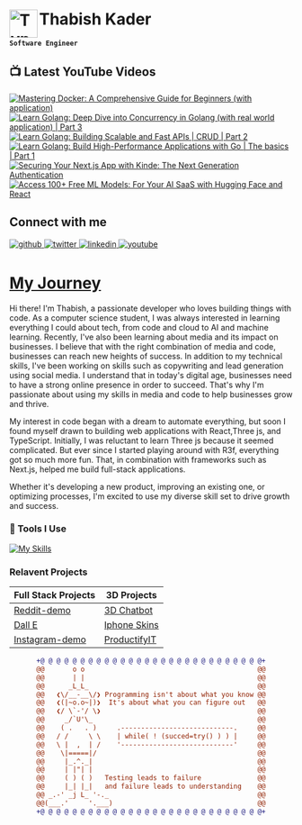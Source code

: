 # Thabish Kader <img align="left" alt="TypeScript" width="50px"  src="https://cdn.jsdelivr.net/gh/devicons/devicon/icons/coffeescript/coffeescript-original-wordmark.svg" />

**`Software Engineer`**

## 📺 Latest YouTube Videos

<!-- BEGIN YOUTUBE-CARDS -->
[![Mastering Docker: A Comprehensive Guide for Beginners (with application)](https://ytcards.demolab.com/?id=zqt14OZ8ccE&title=Mastering+Docker%3A+A+Comprehensive+Guide+for+Beginners+%28with+application%29&lang=en&timestamp=1700332249&background_color=%230d1117&title_color=%23ffffff&stats_color=%23dedede&max_title_lines=1&width=250&border_radius=5 "Mastering Docker: A Comprehensive Guide for Beginners (with application)")](https://www.youtube.com/watch?v=zqt14OZ8ccE)
[![Learn Golang: Deep Dive into Concurrency in Golang (with real world application) | Part 3](https://ytcards.demolab.com/?id=4BAiZefPQMU&title=Learn+Golang%3A+Deep+Dive+into+Concurrency+in+Golang+%28with+real+world+application%29+%7C+Part+3&lang=en&timestamp=1699122603&background_color=%230d1117&title_color=%23ffffff&stats_color=%23dedede&max_title_lines=1&width=250&border_radius=5 "Learn Golang: Deep Dive into Concurrency in Golang (with real world application) | Part 3")](https://www.youtube.com/watch?v=4BAiZefPQMU)
[![Learn Golang: Building Scalable and Fast APIs | CRUD | Part 2](https://ytcards.demolab.com/?id=g8wkYS3lmqg&title=Learn+Golang%3A+Building+Scalable+and+Fast+APIs+%7C+CRUD+%7C+Part+2&lang=en&timestamp=1698517828&background_color=%230d1117&title_color=%23ffffff&stats_color=%23dedede&max_title_lines=1&width=250&border_radius=5 "Learn Golang: Building Scalable and Fast APIs | CRUD | Part 2")](https://www.youtube.com/watch?v=g8wkYS3lmqg)
[![Learn Golang: Build High-Performance Applications with Go | The basics | Part 1](https://ytcards.demolab.com/?id=JlEgTrd35-c&title=Learn+Golang%3A+Build+High-Performance+Applications+with+Go+%7C+The+basics+%7C+Part+1&lang=en&timestamp=1697913021&background_color=%230d1117&title_color=%23ffffff&stats_color=%23dedede&max_title_lines=1&width=250&border_radius=5 "Learn Golang: Build High-Performance Applications with Go | The basics | Part 1")](https://www.youtube.com/watch?v=JlEgTrd35-c)
[![Securing Your Next.js App with Kinde: The Next Generation Authentication](https://ytcards.demolab.com/?id=dpN0mBObLd8&title=Securing+Your+Next.js+App+with+Kinde%3A+The+Next+Generation+Authentication&lang=en&timestamp=1697308233&background_color=%230d1117&title_color=%23ffffff&stats_color=%23dedede&max_title_lines=1&width=250&border_radius=5 "Securing Your Next.js App with Kinde: The Next Generation Authentication")](https://www.youtube.com/watch?v=dpN0mBObLd8)
[![Access 100+ Free ML Models: For Your AI SaaS with Hugging Face and React](https://ytcards.demolab.com/?id=31HA7HmbdRM&title=Access+100%2B+Free+ML+Models%3A+For+Your+AI+SaaS+with+Hugging+Face+and+React&lang=en&timestamp=1696789803&background_color=%230d1117&title_color=%23ffffff&stats_color=%23dedede&max_title_lines=1&width=250&border_radius=5 "Access 100+ Free ML Models: For Your AI SaaS with Hugging Face and React")](https://www.youtube.com/watch?v=31HA7HmbdRM)
<!-- END YOUTUBE-CARDS -->

## Connect with me

<div ">
<a href="https://github.com/Thabish-Kader/Thabish-Kader/" target="_blank">
<img src=https://img.shields.io/badge/github-%2324292e.svg?&style=for-the-badge&logo=github&logoColor=white alt=github style="margin-bottom: 5px;" />
</a>
<a href="https://twitter.com/DeveloperTak" target="_blank">
<img src=https://img.shields.io/badge/twitter-%2300acee.svg?&style=for-the-badge&logo=twitter&logoColor=white alt=twitter style="margin-bottom: 5px;" />
</a>
<a href="https://www.linkedin.com/in/thabish-a-kader-366447224/" target="_blank">
<img src=https://img.shields.io/badge/linkedin-%231E77B5.svg?&style=for-the-badge&logo=linkedin&logoColor=white alt=linkedin style="margin-bottom: 5px;" />
</a>
<a href="https://www.youtube.com/@developertak2634" target="_blank">
<img src=https://img.shields.io/badge/youtube-%2324292e.svg?&style=for-the-badge&logo=youtube&logoColor=red alt=youtube style="margin-bottom: 5px;" />
</a>
</div>


# [My Journey](https://threejs-portfolio-4qhb.vercel.app/)
Hi there! I'm Thabish, a passionate developer who loves building things with code. As a computer science student, I was always interested in learning everything I could about tech, from code and cloud to AI and machine learning. Recently, I've also been learning about media and its impact on businesses. I believe that with the right combination of media and code, businesses can reach new heights of success. In addition to my technical skills, I've been working on skills such as copywriting and lead generation using social media. I understand that in today's digital age, businesses need to have a strong online presence in order to succeed. That's why I'm passionate about using my skills in media and code to help businesses grow and thrive.

My interest in code began with a dream to automate everything, but soon I found myself drawn to building web applications with React,Three js, and TypeScript. Initially, I was reluctant to learn Three js because it seemed complicated. But ever since I started playing around with R3f, everything got so much more fun. That, in combination with frameworks such as Next.js, helped me build full-stack applications.

Whether it's developing a new product, improving an existing one, or optimizing processes, I'm excited to use my diverse skill set to drive growth and success.

### 🧰 Tools I Use

[![My Skills](https://skillicons.dev/icons?i=ts,py,java,threejs,tailwind,redux,react,nextjs,vite,js,nodejs,express,mysql,firebase,mongodb,supabase)](https://skillicons.dev) 

### Relavent Projects

| Full Stack Projects | 3D Projects |
| ------------------- | ----------- |
| [Reddit-demo](https://reddit-next-app.vercel.app/)| [3D Chatbot](https://3d-chatbot.vercel.app/)  |
| [Dall E](https://github.com/Thabish-Kader/dall-E-nextjs)| [Iphone Skins](https://de-brand-skin.vercel.app/)   |
| [Instagram-demo](https://instagram-khaki-seven.vercel.app/)|[ProductifyIT](https://3d-generator.vercel.app/)  |

<div align="center">
  
```diff
+@ @ @ @ @ @ @ @ @ @ @ @ @ @ @ @ @ @ @ @ @ @ @ @ @ @ @ @+
@@       o o                                           @@
@@       | |                                           @@
@@      _L_L_                                          @@
@@   ❮\/__-__\/❯ Programming isn't about what you know @@
@@   ❮(|~o.o~|)❯  It's about what you can figure out   @@
@@   ❮/ \`-'/ \❯                                       @@
@@     _/`U'\_                                         @@
@@    ( .   . )     .----------------------------.     @@
@@   / /     \ \    | while( ! (succed=try() ) ) |     @@
@@   \ |  ,  | /    '----------------------------'     @@
@@    \|=====|/                                        @@
@@     |_.^._|                                         @@
@@     | |"| |                                         @@
@@     ( ) ( )   Testing leads to failure              @@
@@     |_| |_|   and failure leads to understanding    @@
@@ _.-' _j L_ '-._                                     @@
@@(___.'     '.___)                                    @@
+@ @ @ @ @ @ @ @ @ @ @ @ @ @ @ @ @ @ @ @ @ @ @ @ @ @ @ @+
```
  
</div>



 


